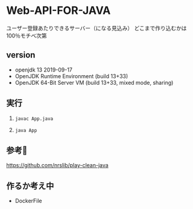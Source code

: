 # Web-API-FOR-JAVA

ユーザー登録あたりできるサーバー（になる見込み）
どこまで作り込むかは100％モチベ次第

## version

- openjdk 13 2019-09-17
- OpenJDK Runtime Environment (build 13+33)
- OpenJDK 64-Bit Server VM (build 13+33, mixed mode, sharing)

## 実行

1. `javac App.java`

2. `java App`

## 参考👀

https://github.com/nrslib/play-clean-java

## 作るか考え中

- DockerFile
